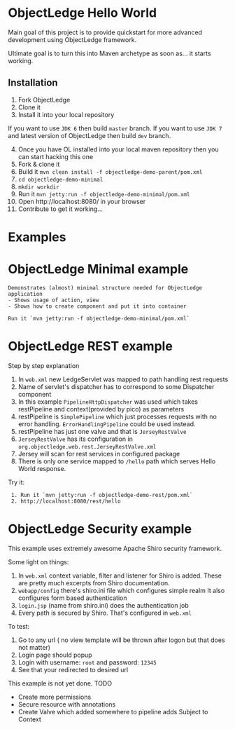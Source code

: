 ObjectLedge Hello World
=======================

Main goal of this project is to provide quickstart for more advanced development using ObjectLedge framework.

Ultimate goal is to turn this into Maven archetype as soon as... it starts working.

Installation
-------------
1. Fork ObjectLedge
2. Clone it
3. Install it into your local repository

If you want to use `JDK 6` then build `master` branch.
If you want to use `JDK 7` and latest version of ObjectLedge then build `dev` branch.

4. Once you have OL installed into your local maven repository then you can start hacking this one
5. Fork & clone it
6. Build it `mvn clean install -f objectledge-demo-parent/pom.xml`
7. `cd objectledge-demo-minimal`
8. `mkdir workdir`
9. Run it `mvn jetty:run -f objectledge-demo-minimal/pom.xml`
10. Open http://localhost:8080/ in your browser
11. Contribute to get it working...


Examples
==========

ObjectLedge Minimal example
=========================

    Demonstrates (almost) minimal structure needed for ObjectLedge application
    - Shows usage of action, view
    - Shows how to create component and put it into container

    Run it `mvn jetty:run -f objectledge-demo-minimal/pom.xml`

ObjectLedge REST example
======================

Step by step explanation

1. In `web.xml` new LedgeServlet was mapped to path handling rest requests
2. Name of servlet's dispatcher has to correspond to some Dispatcher component
3. In this example `PipelineHttpDispatcher` was used which takes restPipeline and context(provided by pico) as parameters
4. restPipeline is `SimplePipeline` which just processes requests with no error handling. `ErrorHandlingPipeline` could be used instead.
5. restPipeline has just one valve and that is `JerseyRestValve`
6. `JerseyRestValve` has its configuration in `org.objectledge.web.rest.JerseyRestValve.xml`
7. Jersey will scan for rest services in configured package
8. There is only one service mapped to `/hello` path which serves Hello World response.

Try it:

     1. Run it `mvn jetty:run -f objectledge-demo-rest/pom.xml`
     2. http://localhost:8080/rest/hello

ObjectLedge Security example
============================

This example uses extremely awesome Apache Shiro security framework.

 Some light on things:
 1. In `web.xml` context variable, filter and listener for Shiro is added. These are pretty much excerpts from Shiro documentation.
 2. `webapp/config` there's shiro.ini file which configures simple realm
 It also configures form based authentication
 3. `login.jsp` (name from shiro.ini) does the authentication job
 4. Every path is secured by Shiro. That's configured in `web.xml`

  To test:
  1. Go to any url ( no view template will be thrown after logon but that does not matter)
  2. Login page should popup
  3. Login with username: `root` and password: `12345`
  4. See that your redirected to desired url

 This example is not yet done.
 TODO
 * Create more permissions
 * Secure resource with annotations
 * Create Valve which added somewhere to pipeline adds Subject to Context
